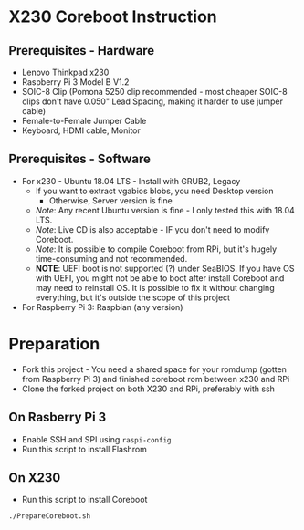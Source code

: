 # X230 Coreboot Instruction

## Prerequisites - Hardware
* Lenovo Thinkpad x230
* Raspberry Pi 3 Model B V1.2
* SOIC-8 Clip (Pomona 5250 clip recommended - most cheaper SOIC-8 clips don't have 0.050" Lead Spacing, making it harder to use jumper cable)
* Female-to-Female Jumper Cable
* Keyboard, HDMI cable, Monitor

## Prerequisites - Software
* For x230 - Ubuntu 18.04 LTS - Install with GRUB2, Legacy
	* If you want to extract vgabios blobs, you need Desktop version
		* Otherwise, Server version is fine
	* _Note_: Any recent Ubuntu version is fine - I only tested this with 18.04 LTS.
	* _Note_: Live CD is also acceptable - IF you don't need to modify Coreboot.
	* _Note_: It is possible to compile Coreboot from RPi, but it's hugely time-consuming and not recommended.
	* __NOTE__: UEFI boot is not supported (?) under SeaBIOS. If you have OS with UEFI, you might not be able to boot after install Coreboot and may need to reinstall OS. It is possible to fix it without changing everything, but it's outside the scope of this project
* For Raspberry Pi 3: Raspbian (any version)

# Preparation
* Fork this project - You need a shared space for your romdump (gotten from Raspberry Pi 3) and finished coreboot rom between x230 and RPi
* Clone the forked project on both X230 and RPi, preferably with ssh

## On Rasberry Pi 3
* Enable SSH and SPI using ``raspi-config``
* Run this script to install Flashrom

## On X230
* Run this script to install Coreboot

```
./PrepareCoreboot.sh
```
